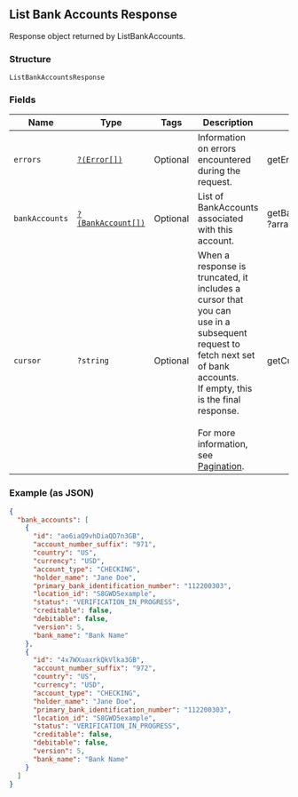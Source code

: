 ## List Bank Accounts Response

Response object returned by ListBankAccounts.

### Structure

`ListBankAccountsResponse`

### Fields

| Name | Type | Tags | Description | Getter | Setter |
|  --- | --- | --- | --- | --- | --- |
| `errors` | [`?(Error[])`](/doc/models/error.md) | Optional | Information on errors encountered during the request. | getErrors(): ?array | setErrors(?array errors): void |
| `bankAccounts` | [`?(BankAccount[])`](/doc/models/bank-account.md) | Optional | List of BankAccounts associated with this account. | getBankAccounts(): ?array | setBankAccounts(?array bankAccounts): void |
| `cursor` | `?string` | Optional | When a response is truncated, it includes a cursor that you can<br>use in a subsequent request to fetch next set of bank accounts.<br>If empty, this is the final response.<br><br>For more information, see [Pagination](https://developer.squareup.com/docs/docs/working-with-apis/pagination). | getCursor(): ?string | setCursor(?string cursor): void |

### Example (as JSON)

```json
{
  "bank_accounts": [
    {
      "id": "ao6iaQ9vhDiaQD7n3GB",
      "account_number_suffix": "971",
      "country": "US",
      "currency": "USD",
      "account_type": "CHECKING",
      "holder_name": "Jane Doe",
      "primary_bank_identification_number": "112200303",
      "location_id": "S8GWD5example",
      "status": "VERIFICATION_IN_PROGRESS",
      "creditable": false,
      "debitable": false,
      "version": 5,
      "bank_name": "Bank Name"
    },
    {
      "id": "4x7WXuaxrkQkVlka3GB",
      "account_number_suffix": "972",
      "country": "US",
      "currency": "USD",
      "account_type": "CHECKING",
      "holder_name": "Jane Doe",
      "primary_bank_identification_number": "112200303",
      "location_id": "S8GWD5example",
      "status": "VERIFICATION_IN_PROGRESS",
      "creditable": false,
      "debitable": false,
      "version": 5,
      "bank_name": "Bank Name"
    }
  ]
}
```

